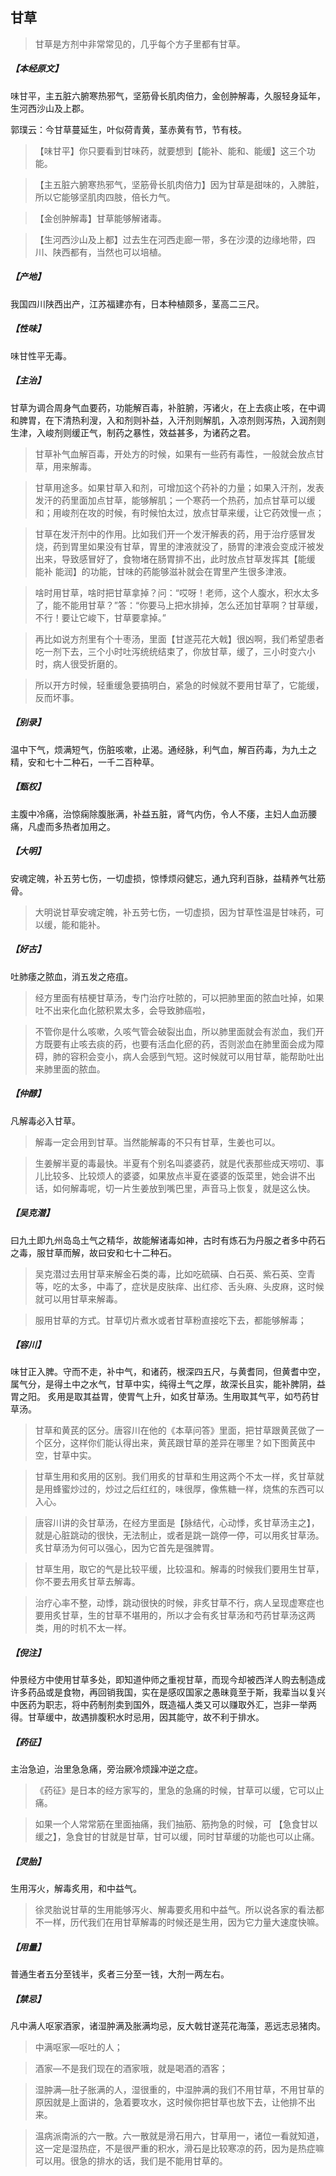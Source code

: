 ## 甘草

> 甘草是方剂中非常常见的，几乎每个方子里都有甘草。

##### 【本经原文】
味甘平，主五脏六腑寒热邪气，坚筋骨长肌肉倍力，金创肿解毒，久服轻身延年，生河西沙山及上郡。

郭璞云：今甘草蔓延生，叶似荷青黄，茎赤黄有节，节有枝。

> 【味甘平】你只要看到甘味药，就要想到【能补、能和、能缓】这三个功能。

> 【主五脏六腑寒热邪气，坚筋骨长肌肉倍力】因为甘草是甜味的，入脾脏，所以它能够坚肌肉四肢，倍长力气。

> 【金创肿解毒】甘草能够解诸毒。

> 【生河西沙山及上都】过去生在河西走廊一带，多在沙漠的边缘地带，四川、陕西都有，当然也可以培植。

##### 【产地】
我国四川陕西出产，江苏福建亦有，日本种植颇多，茎高二三尺。
##### 【性味】
味甘性平无毒。
##### 【主治】
甘草为调合周身气血要药，功能解百毒，补脏腑，泻诸火，在上去痰止咳，在中调和脾胃，在下清热利溲，入和剂则补益，入汗剂则解肌，入凉剂则泻热，入润剂则生津，入峻剂则缓正气，制药之暴性，效益甚多，为诸药之君。

> 甘草补气血解百毒，开处方的时候，如果有一些药有毒性，一般就会放点甘草，用来解毒。

> 甘草用途多。如果甘草入和剂，可增加这个药补的力量；如果入汗剂，发表发汗的药里面加点甘草，能够解肌；一个寒药一个热药，加点甘草可以缓和；用峻剂在攻的时候，有时候怕太过，放点甘草来缓，让它药效慢一点；

> 甘草在发汗剂中的作用。比如我们开一个发汗解表的药，用于治疗感冒发烧，药到胃里如果没有甘草，胃里的津液就没了，肠胃的津液会变成汗被发出来，导致感冒好了，食物堵在肠胃排不出，此时放点甘草发挥其【能缓 能补 能润】的功能，甘味的药能够滋补就会在胃里产生很多津液。

> 啥时用甘草，啥时把甘草拿掉？问：“哎呀！老师，这个人腹水，积水太多了，能不能用甘草？”答：“你要马上把水排掉，怎么还加甘草啊？甘草缓，不行！要让它峻下，甘草要拿掉。”

> 再比如说方剂里有个十枣汤，里面【甘遂芫花大戟】很凶啊，我们希望患者吃一剂下去，三个小时吐泻统统结束了，你放甘草，缓了，三小时变六小时，病人很受折磨的。

> 所以开方时候，轻重缓急要搞明白，紧急的时候就不要用甘草了，它能缓，反而坏事。

##### 【别录】
温中下气，烦满短气，伤脏咳嗽，止渴。通经脉，利气血，解百药毒，为九土之精，安和七十二种石，一千二百种草。
##### 【甄权】
主腹中冷痛，治惊痫除腹胀满，补益五脏，肾气内伤，令人不痿，主妇人血沥腰痛，凡虚而多热者加用之。
##### 【大明】
安魂定魄，补五劳七伤，一切虚损，惊悸烦闷健忘，通九窍利百脉，益精养气壮筋骨。

> 大明说甘草安魂定魄，补五劳七伤，一切虚损，因为甘草性温是甘味药，可以缓，能和能补。

##### 【好古】
吐肺痿之脓血，消五发之疮疽。

> 经方里面有桔梗甘草汤，专门治疗吐脓的，可以把肺里面的脓血吐掉，如果吐不出来化血化脓积累太多，会导致肺癌啦，

> 不管你是什么咳嗽，久咳气管会破裂出血，所以肺里面就会有淤血，我们开方既要有止咳去痰的药，也要有活血化瘀的药，否则淤血在肺里面会成为障碍，肺的容积会变小，病人会感到气短。这时候就可以用甘草，能帮助吐出来肺里面的脓血。

##### 【仲醇】
凡解毒必入甘草。

> 解毒一定会用到甘草。当然能解毒的不只有甘草，生姜也可以。

> 生姜解半夏的毒最快。半夏有个别名叫婆婆药，就是代表那些成天唠叨、事儿比较多、比较烦人的婆婆，如果放点半夏在婆婆的饭菜里，她会讲不出话，如何解毒呢，切一片生姜放到嘴巴里，声音马上恢复，就是这么快。

##### 【吴克潜】
曰九土即九州岛岛土气之精华，故能解诸毒如神，古时有炼石为丹服之者多中药石之毒，服甘草而解，故曰安和七十二种石。

> 吴克潜过去用甘草来解金石类的毒，比如吃硫磺、白石英、紫石英、空青等，吃的太多，中毒了，症状是皮肤痒、出红疹、舌头麻、头皮麻，这时候就可以用甘草来解毒。

> 服用甘草的方式。甘草切片煮水或者甘草粉直接吃下去，都能够解毒；

##### 【容川】
味甘正入脾。守而不走，补中气，和诸药，根深四五尺，与黄耆同，但黄耆中空，属气分，是得土中之水气，甘草中实，纯得土气之厚，故深长且实，能补脾阴，益胃之阳。
炙用是取其益胃，使胃气上升，如炙甘草汤。生用取其气平，如芍药甘草汤。

> 甘草和黄芪的区分。唐容川在他的《本草问答》里面，把甘草跟黄芪做了一个区分，这样你们能认得出来，黄芪跟甘草的差异在哪里？如下图黄芪中空，甘草中实。

> 甘草生用和炙用的区别‍‍。我们用炙的甘草和生用这两个不太一样，炙甘草就是用蜂蜜炒过的，炒过之后红红的，味很厚，像焦糖一样，烧焦的东西可以入心。

> 唐容川讲的灸甘草汤，在经方里面是【脉结代，心动悸，炙甘草汤主之】，就是心脏跳动的很快，无法制止，或者是跳一跳停一停，可以用炙甘草汤。炙甘草汤为何可以强心，因为它首先是强脾胃。

> 甘草生用，取它的气是比较平缓，比较温和。解毒的时候我们要用生甘草，你不要去用炙甘草去解毒。

> 治疗心率不整，动悸，跳动很快的时候，非炙甘草不行，病人呈现虚寒症也要用炙甘草，生的甘草不堪用的，所以才会有炙甘草汤和芍药甘草汤这两类，用的时机不太一样。

##### 【倪注】
仲景经方中使用甘草多处，即知道仲师之重视甘草，而现今却被西洋人购去制造成许多药品或是食物，再回销我国，实在是感叹国家之愚昧竟至于斯，我辈当以复兴中医药为职志，将中药制剂卖到国外，既造福人类又可以赚取外汇，岂非一举两得。甘草缓中，故遇排腹积水时忌用，因其能守，故不利于排水。
##### 【药征】
主治急迫，治里急急痛，旁治厥冷烦躁冲逆之症。

> 《药征》是日本的经方家写的，里急的急痛的时候，甘草可以缓，它可以止痛。

> 如果一个人常常筋在里面抽痛，我们抽筋、筋拘急的时候，可 【急食甘以缓之】，急食甘的甘就是甘草，甘可以缓，同时甘草缓的功能也可以止痛。

##### 【灵胎】
生用泻火，解毒炙用，和中益气。

> 徐灵胎说甘草的生用能够泻火、解毒要炙用和中益气。所以说各家的看法都不一样，历代我们在用甘草解毒的时候还是生用，因为它力量大速度快嘛。

##### 【用量】
普通生者五分至钱半，炙者三分至一钱，大剂一两左右。
##### 【禁忌】
凡中满人呕家酒家，诸湿肿满及胀满均忌，反大戟甘遂芫花海藻，恶远志忌猪肉。


> 中满呕家—呕吐的人；

> 酒家—不是我们现在的酒家哦，就是喝酒的酒客；

> 湿肿满—肚子胀满的人，湿很重的，中湿肿满的我们不用甘草，不用甘草的原因就是上面讲的，急着要攻水，这时候你把甘草也放下去，让他排不出来。

> 温病派南派的六一散。六一散就是滑石用六，甘草用一，诸位一看就知道，这一定是湿热症，不是很严重的积水，滑石是比较寒凉的药，因为是热症嘛可以用。很急的排水的话，我们是不能用甘草的。


